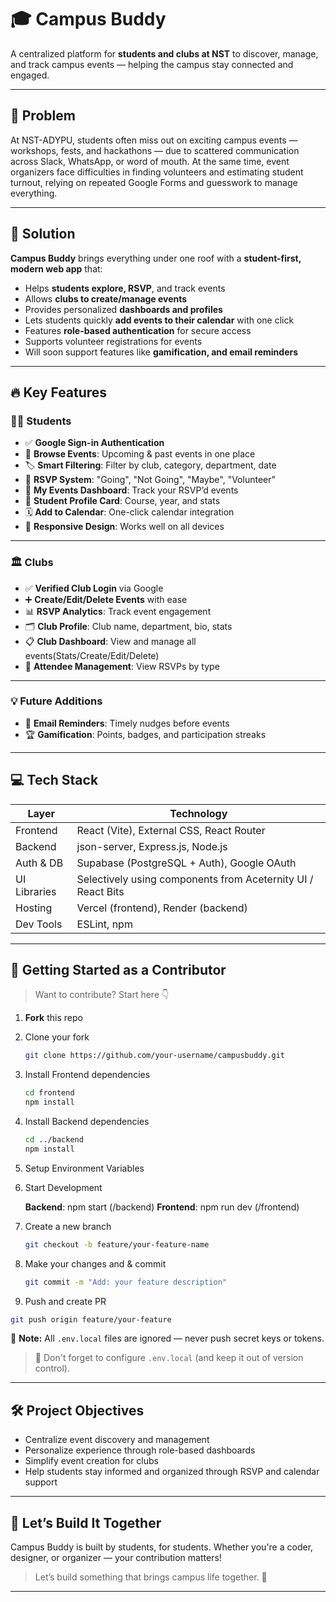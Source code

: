 
# 🎓 Campus Buddy

A centralized platform for **students and clubs at NST** to discover, manage, and track campus events — helping the campus stay connected and engaged.

---

## 📌 Problem

At NST-ADYPU, students often miss out on exciting campus events — workshops, fests, and hackathons — due to scattered communication across Slack, WhatsApp, or word of mouth.
At the same time, event organizers face difficulties in finding volunteers and estimating student turnout, relying on repeated Google Forms and guesswork to manage everything.

---

## 🚀 Solution

**Campus Buddy** brings everything under one roof with a **student-first, modern web app** that:

* Helps **students explore, RSVP**, and track events
* Allows **clubs to create/manage events**
* Provides personalized **dashboards and profiles**
* Lets students quickly **add events to their calendar** with one click
* Features **role-based authentication** for secure access
* Supports volunteer registrations for events
* Will soon support features like **gamification, and email reminders**

---

## 🔥 Key Features

### 👨‍🎓 Students

* ✅ **Google Sign-in Authentication**
* 📅 **Browse Events**: Upcoming & past events in one place
* 🏷️ **Smart Filtering**: Filter by club, category, department, date
* 📩 **RSVP System**: "Going", "Not Going", "Maybe", "Volunteer"
* 📂 **My Events Dashboard**: Track your RSVP’d events
* 🪪 **Student Profile Card**: Course, year, and stats
* 🗓️ **Add to Calendar**: One-click calendar integration
* 📱 **Responsive Design**: Works well on all devices

---

### 🏛️ Clubs

* ✅ **Verified Club Login** via Google
* ➕ **Create/Edit/Delete Events** with ease
* 📊 **RSVP Analytics**: Track event engagement
* 🗂️ **Club Profile**: Club name, department, bio, stats
* 📋 **Club Dashboard**: View and manage all events(Stats/Create/Edit/Delete)
* 👥 **Attendee Management**: View RSVPs by type

---

### 💡 Future Additions

* 🔔 **Email Reminders**: Timely nudges before events
* 🏆 **Gamification**: Points, badges, and participation streaks

---

## 💻 Tech Stack

| Layer        | Technology                                                   |
| ------------ | ------------------------------------------------------------ |
| Frontend     | React (Vite), External CSS, React Router                     |
| Backend      | json-server, Express.js, Node.js                             |
| Auth & DB    | Supabase (PostgreSQL + Auth), Google OAuth                   |
| UI Libraries | Selectively using components from Aceternity UI / React Bits |
| Hosting      | Vercel (frontend), Render (backend)                          |
| Dev Tools    | ESLint, npm                                                  |


---


## 🤝 Getting Started as a Contributor

> Want to contribute? Start here 👇

1. **Fork** this repo
2. Clone your fork

   ```bash
   git clone https://github.com/your-username/campusbuddy.git
   ```
3. Install Frontend dependencies

   ```bash
   cd frontend
   npm install
   ```
4. Install Backend dependencies

   ```bash
   cd ../backend
   npm install
   ```
5. Setup Environment Variables

6. Start Development

   **Backend**: npm start (/backend)
   **Frontend**: npm run dev (/frontend)
   
8. Create a new branch

   ```bash
   git checkout -b feature/your-feature-name
   ```
9. Make your changes and & commit 

   ```bash
   git commit -m "Add: your feature description"
   ```
10. Push and create PR

   ```bash
   git push origin feature/your-feature
   ```
   
📌 **Note:** All `.env.local` files are ignored — never push secret keys or tokens.
> 🔐 Don't forget to configure `.env.local` (and keep it out of version control).


---


## 🛠️ Project Objectives

* Centralize event discovery and management
* Personalize experience through role-based dashboards
* Simplify event creation for clubs
* Help students stay informed and organized through RSVP and calendar support

---

## 💬 Let’s Build It Together

Campus Buddy is built by students, for students. Whether you're a coder, designer, or organizer — your contribution matters!

> Let’s build something that brings campus life together. 🚀

---

